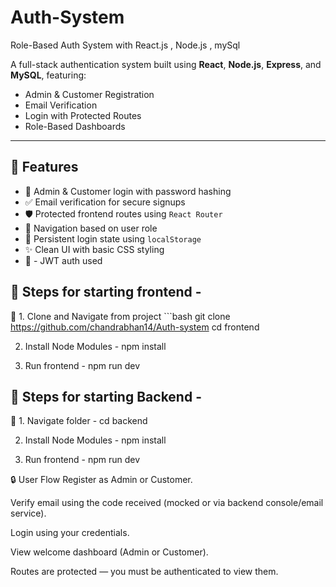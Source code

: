 # Auth-System
Role-Based Auth System with React.js , Node.js , mySql

A full-stack authentication system built using **React**, **Node.js**, **Express**, and **MySQL**, featuring:
- Admin & Customer Registration
- Email Verification
- Login with Protected Routes
- Role-Based Dashboards

---

## 🚀 Features

- 🔐 Admin & Customer login with password hashing
- ✅ Email verification for secure signups
- 🛡️ Protected frontend routes using `React Router`
- 🧭 Navigation based on user role
- 💾 Persistent login state using `localStorage`
- ✨ Clean UI with basic CSS styling
- 🚀 - JWT auth used 


## 🚀 Steps for starting frontend - 
📁 1. Clone and Navigate from project 
      ```bash
git clone https://github.com/chandrabhan14/Auth-system
cd frontend

  2. Install Node Modules - 
npm install


  3. Run frontend  - 
npm run dev 

## 🚀 Steps for starting Backend - 
📁 1. Navigate  folder -
cd backend 

  2. Install Node Modules - 
npm install

  3. Run frontend  - 
npm run dev 



🔒 User Flow
Register as Admin or Customer.

Verify email using the code received (mocked or via backend console/email service).

Login using your credentials.

View welcome dashboard (Admin or Customer).

Routes are protected — you must be authenticated to view them.


